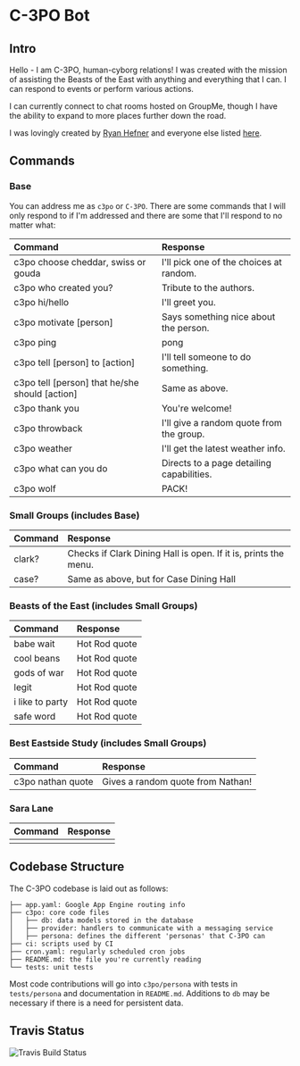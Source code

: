 # C-3PO Bot

## Intro

Hello - I am C-3PO, human-cyborg relations!  I was created with the mission of assisting the Beasts of the East with anything and everything that I can. I can respond to events or perform various actions.

I can currently connect to chat rooms hosted on GroupMe, though I have the ability to expand to more places further down the road.

I was lovingly created by [Ryan Hefner](http://r.hefner1.com) and everyone else listed [here](https://github.com/rhefner1/c3po/graphs/contributors).

## Commands
### Base

You can address me as `c3po` or `C-3PO`. There are some commands that I will only respond to if I'm addressed and there are some that I'll respond to no matter what:

| Command                                        | Response                                  |
|:-----------------------------------------------|:------------------------------------------|
| c3po choose cheddar, swiss or gouda            | I'll pick one of the choices at random.   |
| c3po who created you?                          | Tribute to the authors.                   |
| c3po hi/hello                                  | I'll greet you.                           |
| c3po motivate [person]                         | Says something nice about the person.     |
| c3po ping                                      | pong                                      |
| c3po tell [person] to [action]                 | I'll tell someone to do something.        |
| c3po tell [person] that he/she should [action] | Same as above.                            |
| c3po thank you                                 | You're welcome!                           |
| c3po throwback                                 | I'll give a random quote from the group.  |
| c3po weather                                   | I'll get the latest weather info.         |
| c3po what can you do                           | Directs to a page detailing capabilities. |
| c3po wolf                                      | PACK!                                     |

### Small Groups (includes Base)
| Command | Response                                                        |
|:--------|:----------------------------------------------------------------|
| clark?  | Checks if Clark Dining Hall is open. If it is, prints the menu. |
| case?   | Same as above, but for Case Dining Hall                         |

### Beasts of the East (includes Small Groups)
| Command         | Response      |
|:----------------|:--------------|
| babe wait       | Hot Rod quote |
| cool beans      | Hot Rod quote |
| gods of war     | Hot Rod quote |
| legit           | Hot Rod quote |
| i like to party | Hot Rod quote |
| safe word       | Hot Rod quote |

### Best Eastside Study (includes Small Groups)
| Command           | Response                          |
|:------------------|:----------------------------------|
| c3po nathan quote | Gives a random quote from Nathan! |

### Sara Lane
| Command | Response |
|:--------|:---------|
|         |          |

## Codebase Structure
The C-3PO codebase is laid out as follows:

```
├── app.yaml: Google App Engine routing info
├── c3po: core code files
│   ├── db: data models stored in the database
│   ├── provider: handlers to communicate with a messaging service
│   ├── persona: defines the different 'personas' that C-3PO can
├── ci: scripts used by CI
├── cron.yaml: regularly scheduled cron jobs
├── README.md: the file you're currently reading
└── tests: unit tests
```

Most code contributions will go into `c3po/persona` with tests in `tests/persona` and documentation in `README.md`. Additions to `db` may be necessary if there is a need for persistent data.

## Travis Status
![Travis Build Status](https://api.travis-ci.org/rhefner1/c3po.svg)

